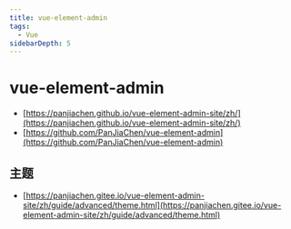 ```yaml
---
title: vue-element-admin
tags:
  - Vue
sidebarDepth: 5
---
```


# vue-element-admin

- [https://panjiachen.github.io/vue-element-admin-site/zh/](https://panjiachen.github.io/vue-element-admin-site/zh/)
- [https://github.com/PanJiaChen/vue-element-admin](https://github.com/PanJiaChen/vue-element-admin)

## 主题

- [https://panjiachen.gitee.io/vue-element-admin-site/zh/guide/advanced/theme.html](https://panjiachen.gitee.io/vue-element-admin-site/zh/guide/advanced/theme.html)

